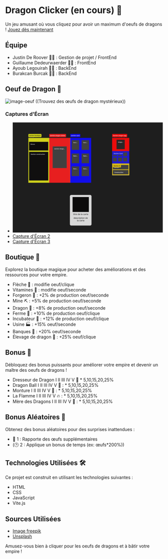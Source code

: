 # Dragon Clicker (en cours) 🐉

Un jeu amusant où vous cliquez pour avoir un maximum d'oeufs de dragons ! [Jouez dès maintenant](URL_DU_SITE)

## Équipe

- Justin De Roover 🧙‍♂️ : Gestion de projet / FrontEnd
- Guillaume Dedeurwaerder 👨‍💻 : FrontEnd
- Ayoub Legouirah 🧙‍♂️ : BackEnd
- Burakcan Burcak 👨‍💻 : BackEnd

## Oeuf de Dragon 🥚

![image-oeuf](https://img.freepik.com/vecteurs-libre/oeufs-dragon-dessin-anime-differents-ensembles-coquilles-oeufs_107791-12408.jpg?w=1380&t=st=1698066992~exp=1698067592~hmac=bb49b62274d5b328a068983f7ae02da4f89a0ae7fbe36c6146f3704f0afe9b5f)
((Trouvez des œufs de dragon mystérieux))

### Captures d'Écran

- ![Maquette_figma](./assets/screen/maquette_figma.png)
- [Capture d'Écran 2](URL_CAPTURE_ECRAN_2)
- [Capture d'Écran 3](URL_CAPTURE_ECRAN_3)

## Boutique 🏪

Explorez la boutique magique pour acheter des améliorations et des ressources pour votre empire.

- Flèche 🏹 : modifie oeuf/clique
- Vitamines 💊 : modifie oeuf/seconde
- Forgeron 🔨 : +2% de production oeuf/seconde
- Mine ⛏️ : +5% de production oeuf/seconde
- Dragon 🐲 : +8% de production oeuf/seconde
- Ferme 🚜 : +10% de production oeuf/clique
- Incubateur 🥚 : +12% de production oeuf/clique
- Usine 🏭 : +15% oeuf/seconde
- Banques 🏦 : +20% oeuf/seconde
- Élevage de dragon 🐣 : +25% oeuf/clique

## Bonus 🌟

Débloquez des bonus puissants pour améliorer votre empire et devenir un maître des oeufs de dragons !

- Dresseur de Dragon I II III IV V 🐉 * 5,10,15,20,25%
- Dragon Ball I II III IV V 🐲 : * 5,10,15,20,25%
- Monture I II III IV V 🏇 : * 5,10,15,20,25%
- La Flamme I II III IV V 🔥 : * 5,10,15,20,25%
- Mère des Dragons I II III IV V 🐉 : * 5,10,15,20,25%

## Bonus Aléatoires 🎲

Obtenez des bonus aléatoires pour des surprises inattendues :

- 🥚 1 : Rapporte des œufs supplémentaires
- (🕒 2 : Applique un bonus de temps (ex: œufs*200%))

## Technologies Utilisées 🛠️

Ce projet est construit en utilisant les technologies suivantes :

- HTML
- CSS
- JavaScript
- Vite.js

## Sources Utilisées

- [Image freepik](https://fr.freepik.com/)
- [Unsplash](https://unsplash.com/fr)

Amusez-vous bien à cliquer pour les oeufs de dragons et à bâtir votre empire !
